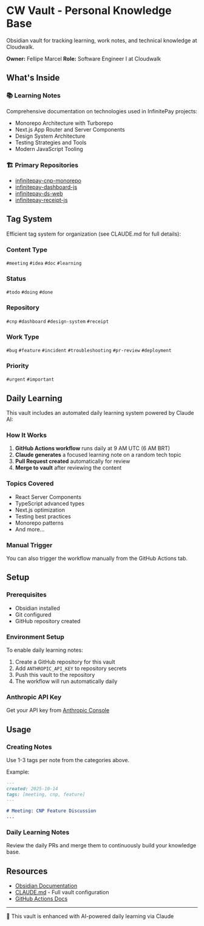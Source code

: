 # CW Vault - Personal Knowledge Base

Obsidian vault for tracking learning, work notes, and technical knowledge at Cloudwalk.

**Owner:** Fellipe Marcel
**Role:** Software Engineer I at Cloudwalk

## What's Inside

### 📚 Learning Notes
Comprehensive documentation on technologies used in InfinitePay projects:
- Monorepo Architecture with Turborepo
- Next.js App Router and Server Components
- Design System Architecture
- Testing Strategies and Tools
- Modern JavaScript Tooling

### 🏗️ Primary Repositories
- [infinitepay-cnp-monorepo](https://github.com/cloudwalk/infinitepay-cnp-monorepo)
- [infinitepay-dashboard-js](https://github.com/cloudwalk/infinitepay-dashboard-js)
- [infinitepay-ds-web](https://github.com/cloudwalk/infinitepay-ds-web)
- [infinitepay-receipt-js](https://github.com/cloudwalk/infinitepay-receipt-js)

## Tag System

Efficient tag system for organization (see CLAUDE.md for full details):

### Content Type
`#meeting` `#idea` `#doc` `#learning`

### Status
`#todo` `#doing` `#done`

### Repository
`#cnp` `#dashboard` `#design-system` `#receipt`

### Work Type
`#bug` `#feature` `#incident` `#troubleshooting` `#pr-review` `#deployment`

### Priority
`#urgent` `#important`

## Daily Learning

This vault includes an automated daily learning system powered by Claude AI:

### How It Works
1. **GitHub Actions workflow** runs daily at 9 AM UTC (6 AM BRT)
2. **Claude generates** a focused learning note on a random tech topic
3. **Pull Request created** automatically for review
4. **Merge to vault** after reviewing the content

### Topics Covered
- React Server Components
- TypeScript advanced types
- Next.js optimization
- Testing best practices
- Monorepo patterns
- And more...

### Manual Trigger
You can also trigger the workflow manually from the GitHub Actions tab.

## Setup

### Prerequisites
- Obsidian installed
- Git configured
- GitHub repository created

### Environment Setup
To enable daily learning notes:

1. Create a GitHub repository for this vault
2. Add `ANTHROPIC_API_KEY` to repository secrets
3. Push this vault to the repository
4. The workflow will run automatically daily

### Anthropic API Key
Get your API key from [Anthropic Console](https://console.anthropic.com/)

## Usage

### Creating Notes
Use 1-3 tags per note from the categories above.

Example:
```markdown
---
created: 2025-10-14
tags: [meeting, cnp, feature]
---

# Meeting: CNP Feature Discussion
...
```

### Daily Learning Notes
Review the daily PRs and merge them to continuously build your knowledge base.

## Resources

- [Obsidian Documentation](https://help.obsidian.md/)
- [CLAUDE.md](./CLAUDE.md) - Full vault configuration
- [GitHub Actions Docs](https://docs.github.com/en/actions)

---

🤖 This vault is enhanced with AI-powered daily learning via Claude

